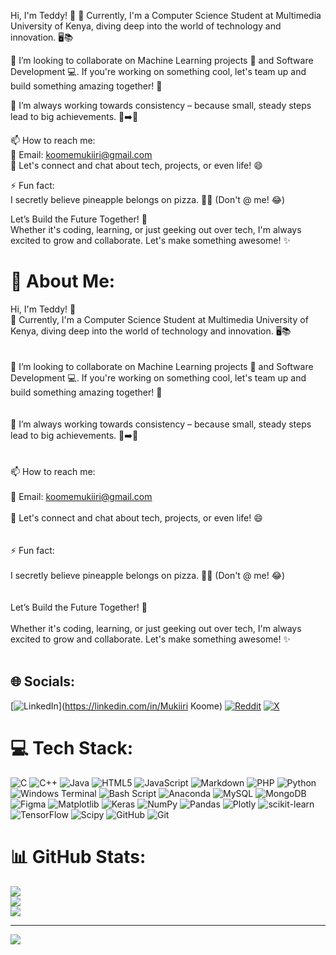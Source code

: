 Hi, I'm Teddy! 👋
🌱 Currently, I'm a Computer Science Student at Multimedia University of Kenya, diving deep into the world of technology and innovation. 🖥️📚</br>

👯 I’m looking to collaborate on Machine Learning projects 🤖 and Software Development 💻. If you're working on something cool, let's team up and build something amazing together! 🚀</br>

🤔 I’m always working towards consistency – because small, steady steps lead to big achievements. 🐢➡️🐇</br>

📫 How to reach me:<br>
📧 Email: koomemukiiri@gmail.com<br>
💬 Let's connect and chat about tech, projects, or even life! 😄</br>

⚡ Fun fact:</br>
I secretly believe pineapple belongs on pizza. 🍍🍕 (Don't @ me! 😂)</br>

Let’s Build the Future Together! 🌟</br>
Whether it's coding, learning, or just geeking out over tech, I'm always excited to grow and collaborate. Let's make something awesome! ✨</br>

# 💫 About Me:
Hi, I'm Teddy! 👋<br>🌱 Currently, I'm a Computer Science Student at Multimedia University of Kenya, diving deep into the world of technology and innovation. 🖥️📚</br><br><br>👯 I’m looking to collaborate on Machine Learning projects 🤖 and Software Development 💻. If you're working on something cool, let's team up and build something amazing together! 🚀</br><br><br>🤔 I’m always working towards consistency – because small, steady steps lead to big achievements. 🐢➡️🐇</br><br><br>📫 How to reach me:<br><br>📧 Email: koomemukiiri@gmail.com<br><br>💬 Let's connect and chat about tech, projects, or even life! 😄</br><br><br>⚡ Fun fact:</br><br>I secretly believe pineapple belongs on pizza. 🍍🍕 (Don't @ me! 😂)</br><br><br>Let’s Build the Future Together! 🌟</br><br>Whether it's coding, learning, or just geeking out over tech, I'm always excited to grow and collaborate. Let's make something awesome! ✨</br><br>


## 🌐 Socials:
[![LinkedIn](https://img.shields.io/badge/LinkedIn-%230077B5.svg?logo=linkedin&logoColor=white)](https://linkedin.com/in/Mukiiri Koome) [![Reddit](https://img.shields.io/badge/Reddit-%23FF4500.svg?logo=Reddit&logoColor=white)](https://reddit.com/user/Koomes) [![X](https://img.shields.io/badge/X-black.svg?logo=X&logoColor=white)](https://x.com/_ko_ome) 

# 💻 Tech Stack:
![C](https://img.shields.io/badge/c-%2300599C.svg?style=for-the-badge&logo=c&logoColor=white) ![C++](https://img.shields.io/badge/c++-%2300599C.svg?style=for-the-badge&logo=c%2B%2B&logoColor=white) ![Java](https://img.shields.io/badge/java-%23ED8B00.svg?style=for-the-badge&logo=openjdk&logoColor=white) ![HTML5](https://img.shields.io/badge/html5-%23E34F26.svg?style=for-the-badge&logo=html5&logoColor=white) ![JavaScript](https://img.shields.io/badge/javascript-%23323330.svg?style=for-the-badge&logo=javascript&logoColor=%23F7DF1E) ![Markdown](https://img.shields.io/badge/markdown-%23000000.svg?style=for-the-badge&logo=markdown&logoColor=white) ![PHP](https://img.shields.io/badge/php-%23777BB4.svg?style=for-the-badge&logo=php&logoColor=white) ![Python](https://img.shields.io/badge/python-3670A0?style=for-the-badge&logo=python&logoColor=ffdd54) ![Windows Terminal](https://img.shields.io/badge/Windows%20Terminal-%234D4D4D.svg?style=for-the-badge&logo=windows-terminal&logoColor=white) ![Bash Script](https://img.shields.io/badge/bash_script-%23121011.svg?style=for-the-badge&logo=gnu-bash&logoColor=white) ![Anaconda](https://img.shields.io/badge/Anaconda-%2344A833.svg?style=for-the-badge&logo=anaconda&logoColor=white) ![MySQL](https://img.shields.io/badge/mysql-4479A1.svg?style=for-the-badge&logo=mysql&logoColor=white) ![MongoDB](https://img.shields.io/badge/MongoDB-%234ea94b.svg?style=for-the-badge&logo=mongodb&logoColor=white) ![Figma](https://img.shields.io/badge/figma-%23F24E1E.svg?style=for-the-badge&logo=figma&logoColor=white) ![Matplotlib](https://img.shields.io/badge/Matplotlib-%23ffffff.svg?style=for-the-badge&logo=Matplotlib&logoColor=black) ![Keras](https://img.shields.io/badge/Keras-%23D00000.svg?style=for-the-badge&logo=Keras&logoColor=white) ![NumPy](https://img.shields.io/badge/numpy-%23013243.svg?style=for-the-badge&logo=numpy&logoColor=white) ![Pandas](https://img.shields.io/badge/pandas-%23150458.svg?style=for-the-badge&logo=pandas&logoColor=white) ![Plotly](https://img.shields.io/badge/Plotly-%233F4F75.svg?style=for-the-badge&logo=plotly&logoColor=white) ![scikit-learn](https://img.shields.io/badge/scikit--learn-%23F7931E.svg?style=for-the-badge&logo=scikit-learn&logoColor=white) ![TensorFlow](https://img.shields.io/badge/TensorFlow-%23FF6F00.svg?style=for-the-badge&logo=TensorFlow&logoColor=white) ![Scipy](https://img.shields.io/badge/SciPy-%230C55A5.svg?style=for-the-badge&logo=scipy&logoColor=%white) ![GitHub](https://img.shields.io/badge/github-%23121011.svg?style=for-the-badge&logo=github&logoColor=white) ![Git](https://img.shields.io/badge/git-%23F05033.svg?style=for-the-badge&logo=git&logoColor=white)
# 📊 GitHub Stats:
![](https://github-readme-stats.vercel.app/api?username=MukiiriKoome&theme=merko&hide_border=false&include_all_commits=false&count_private=false)<br/>
![](https://nirzak-streak-stats.vercel.app/?user=MukiiriKoome&theme=merko&hide_border=false)<br/>
![](https://github-readme-stats.vercel.app/api/top-langs/?username=MukiiriKoome&theme=merko&hide_border=false&include_all_commits=false&count_private=false&layout=compact)

---
[![](https://visitcount.itsvg.in/api?id=MukiiriKoome&icon=0&color=0)](https://visitcount.itsvg.in)

<!-- Proudly created with GPRM ( https://gprm.itsvg.in ) -->

